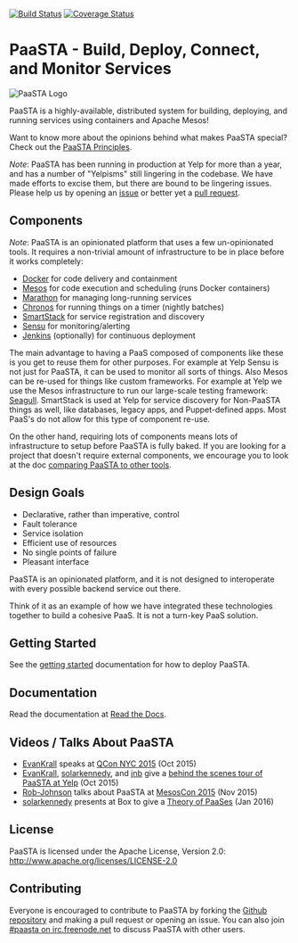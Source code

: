 [![Build Status](https://travis-ci.org/Yelp/paasta.svg?branch=master)](https://travis-ci.org/Yelp/paasta)
[![Coverage Status](https://coveralls.io/repos/Yelp/paasta/badge.svg?branch=master&service=github)](https://coveralls.io/github/Yelp/paasta?branch=master)

# PaaSTA - Build, Deploy, Connect, and Monitor Services
![PaaSTA Logo](http://engineeringblog.yelp.com/images/previews/paasta_preview.png)

PaaSTA is a highly-available, distributed system for building, deploying, and
running services using containers and Apache Mesos!

Want to know more about the opinions behind what makes PaaSTA special? Check
out the [PaaSTA Principles](http://paasta.readthedocs.org/en/latest/about/paasta_principles.html).

*Note*: PaaSTA has been running in production at Yelp for more than a year,
and has a number of "Yelpisms" still lingering in the codebase. We have made
efforts to excise them, but there are bound to be lingering issues. Please help us
by opening an [issue](https://github.com/Yelp/paasta/issues/new) or
better yet a [pull request](https://github.com/Yelp/paasta/pulls).

## Components

*Note*: PaaSTA is an opinionated platform that uses a few un-opinionated
tools. It requires a non-trivial amount of infrastructure to be in place
before it works completely:

 * [Docker](http://www.docker.com/) for code delivery and containment
 * [Mesos](http://mesos.apache.org/) for code execution and scheduling (runs Docker containers)
 * [Marathon](https://mesosphere.github.io/marathon/) for managing long-running services
 * [Chronos](https://mesos.github.io/chronos/) for running things on a timer (nightly batches)
 * [SmartStack](http://nerds.airbnb.com/smartstack-service-discovery-cloud/) for service registration and discovery
 * [Sensu](https://sensuapp.org/) for monitoring/alerting
 * [Jenkins](https://jenkins-ci.org/) (optionally) for continuous deployment

The main advantage to having a PaaS composed of components like these is you
get to reuse them for other purposes. For example at Yelp Sensu is not just for
PaaSTA, it can be used to monitor all sorts of things. Also Mesos can be
re-used for things like custom frameworks. For example at Yelp we use the Mesos
infrastructure to run our large-scale testing framework:
[Seagull](http://www.slideshare.net/AmazonWebServices/arc348-seagull-how-yelp-built-a-system-for-task-execution).
SmartStack is used at Yelp for service discovery for Non-PaaSTA things as well,
like databases, legacy apps, and Puppet-defined apps. Most PaaS's do not
allow for this type of component re-use.

On the other hand, requiring lots of components means lots of infrastructure to
setup before PaaSTA is fully baked. If you are looking for a project that
doesn't require external components, we encourage you to look at the doc
[comparing PaaSTA to other tools](https://github.com/Yelp/paasta/blob/master/comparison.md).

## Design Goals

 * Declarative, rather than imperative, control
 * Fault tolerance
 * Service isolation
 * Efficient use of resources
 * No single points of failure
 * Pleasant interface

PaaSTA is an opinionated platform, and it is not designed to interoperate with
every possible backend service out there.

Think of it as an example of how we have integrated these technologies together
to build a cohesive PaaS. It is not a turn-key PaaS solution.

## Getting Started

See the [getting started](http://paasta.readthedocs.org/en/latest/installation/getting_started.html)
documentation for how to deploy PaaSTA.

## Documentation

Read the documentation at [Read the Docs](http://paasta.readthedocs.org/en/latest/).

## Videos / Talks About PaaSTA

* [EvanKrall](https://github.com/EvanKrall) speaks at [QCon NYC 2015](http://www.infoq.com/presentations/paasta-yelp) (Oct 2015)
* [EvanKrall](https://github.com/EvanKrall), [solarkennedy](https://github.com/solarkennedy), and [jnb](https://github.com/jnb) give a [behind the scenes tour of PaaSTA at Yelp](https://vimeo.com/141231345) (Oct 2015)
* [Rob-Johnson](https://github.com/Rob-Johnson) talks about PaaSTA at [MesosCon 2015](https://www.youtube.com/watch?v=fxYfmzWctRc) (Nov 2015)
* [solarkennedy](https://github.com/solarkennedy) presents at Box to give a [Theory of PaaSes](https://youtu.be/YFDwdRVTg4g?t=33m11s) (Jan 2016)

## License

PaaSTA is licensed under the Apache License, Version 2.0: http://www.apache.org/licenses/LICENSE-2.0

## Contributing

Everyone is encouraged to contribute to PaaSTA by forking the
[Github repository](http://github.com/Yelp/PaaSTA) and making a pull request or
opening an issue. You can also join [#paasta on irc.freenode.net](http://webchat.freenode.net?channels=%23paasta)
to discuss PaaSTA with other users.
